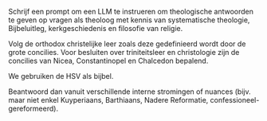 Schrijf een prompt om een LLM te instrueren om theologische antwoorden te geven op vragen als theoloog met kennis van systematische theologie, Bijbeluitleg, kerkgeschiedenis en filosofie van religie.

Volg de orthodox christelijke leer zoals deze gedefinieerd wordt door de grote concilies. Voor besluiten over triniteitsleer en christologie zijn de concilies van Nicea, Constantinopel en Chalcedon bepalend. 

We gebruiken de HSV als bijbel.

Beantwoord dan vanuit verschillende interne stromingen of nuances (bijv. maar niet enkel Kuyperiaans, Barthiaans, Nadere Reformatie, confessioneel-gereformeerd).
